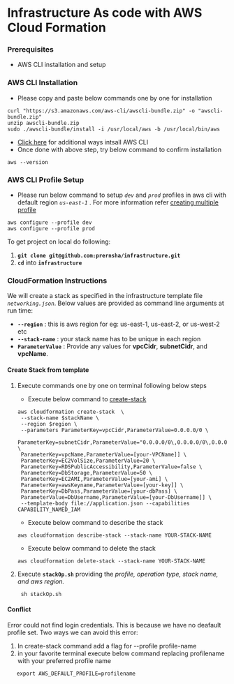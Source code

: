 # Infrastructure As code with AWS Cloud Formation

### Prerequisites ###
* AWS CLI installation and setup

### AWS CLI Installation ###
* Please copy and paste below commands one by one for installation  
```
curl "https://s3.amazonaws.com/aws-cli/awscli-bundle.zip" -o "awscli-bundle.zip"
unzip awscli-bundle.zip
sudo ./awscli-bundle/install -i /usr/local/aws -b /usr/local/bin/aws
```  
* [Click here](https://docs.aws.amazon.com/cli/latest/userguide/install-macos.html) for additional ways intsall AWS CLI
* Once done with above step, try below command to confirm installation  
```
aws --version
```
### AWS CLI Profile Setup ###
- Please run below command to setup _`dev`_ and _`prod`_ profiles in aws cli with default region _`us-east-1`_ . For more information refer [creating multiple profile](https://docs.aws.amazon.com/cli/latest/userguide/cli-chap-configure.html#cli-quick-configuration-multi-profiles)  
```
aws configure --profile dev
aws configure --profile prod
```  
To get project on local do following:
1. **`git clone git@github.com:prernsha/infrastructure.git`**   
2. **`cd`** into **`infrastructure`**

### CloudFormation Instructions ###
We will create a stack as specified in the infrastructure template file _`networking.json`_. Below values are provided as command line arguments at run time:
- __`--region`__ : this is aws region for eg: us-east-1, us-east-2, or us-west-2 etc
- __`--stack-name`__ : your stack name has to be unique in each region
- __`ParameterValue`__ : Provide any values for **vpcCidr**, **subnetCidr**, and **vpcName**.

#### Create Stack from template #### 
1. Execute commands one by one on terminal following below steps
   - Execute below command to [create-stack](https://docs.aws.amazon.com/cli/latest/reference/cloudformation/create-stack.html)
   ```
   aws cloudformation create-stack  \                                                          
    --stack-name $stackName \
    --region $region \
    --parameters ParameterKey=vpcCidr,ParameterValue=0.0.0.0/0 \
    ParameterKey=subnetCidr,ParameterValue="0.0.0.0/0\,0.0.0.0/0\,0.0.0.0/0" \
    ParameterKey=vpcName,ParameterValue=[your-VPCName]] \
    ParameterKey=EC2VolSize,ParameterValue=20 \
    ParameterKey=RDSPublicAccessibility,ParameterValue=false \
    ParameterKey=DbStorage,ParameterValue=50 \
    ParameterKey=EC2AMI,ParameterValue=[your-ami] \
    ParameterKey=awsKeyname,ParameterValue=[your-key]] \
    ParameterKey=DbPass,ParameterValue=[your-dbPass] \
    ParameterValue=DbUsername,ParameterValue=[your-DbUsername]] \
    --template-body file://application.json --capabilities CAPABILITY_NAMED_IAM 
   ```
   - Execute below command to describe the stack
   ```
   aws cloudformation describe-stack --stack-name YOUR-STACK-NAME
   ```
   - Execute below command to delete the stack
   ```
   aws cloudformation delete-stack --stack-name YOUR-STACK-NAME
   ```

2. Execute **`stackOp.sh`** providing the _profile, operation type, stack name, and aws region._

   ```
    sh stackOp.sh  
   ```
#### Conflict ####
Error could not find login credentials. This is because we have no deafault profile set. Two ways we can avoid this error:

1. In create-stack command add a flag for --profile profile-name
2. in your favorite terminal execute below command replacing profilename with your preferred profile name
 ```
    export AWS_DEFAULT_PROFILE=profilename 
 ```
